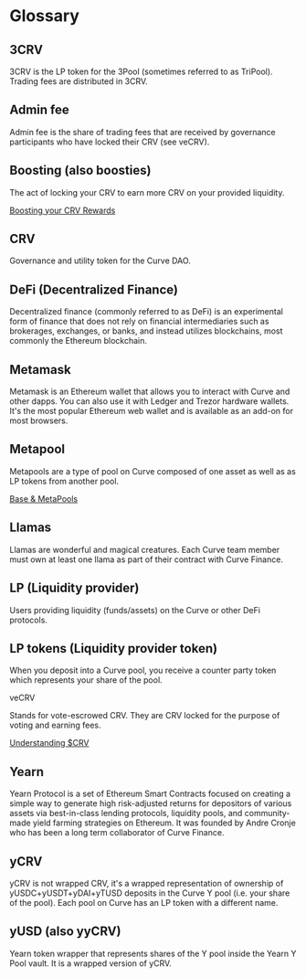# Glossary

## 3CRV

3CRV is the LP token for the 3Pool (sometimes referred to as TriPool). Trading fees are distributed in 3CRV.

## Admin fee

Admin fee is the share of trading fees that are received by governance participants who have locked their CRV (see veCRV).

## Boosting (also boosties)

The act of locking your CRV to earn more CRV on your provided liquidity.

[Boosting your CRV Rewards](/reward-gauges/boosting-your-crv-rewards)

## CRV

Governance and utility token for the Curve DAO.

## DeFi (Decentralized Finance)

Decentralized finance (commonly referred to as DeFi) is an experimental form of finance that does not rely on financial intermediaries such as brokerages, exchanges, or banks, and instead utilizes blockchains, most commonly the Ethereum blockchain.

## Metamask

Metamask is an Ethereum wallet that allows you to interact with Curve and other dapps. You can also use it with Ledger and Trezor hardware wallets. It's the most popular Ethereum web wallet and is available as an add-on for most browsers.

## Metapool

Metapools are a type of pool on Curve composed of one asset as well as as LP tokens from another pool.

[Base & MetaPools](/lp/base-and-metapools)

## Llamas

Llamas are wonderful and magical creatures. Each Curve team member must own at least one llama as part of their contract with Curve Finance.

## LP (Liquidity provider)

Users providing liquidity (funds/assets) on the Curve or other DeFi protocols.

## LP tokens (Liquidity provider token)

When you deposit into a Curve pool, you receive a counter party token which represents your share of the pool.

veCRV

Stands for vote-escrowed CRV. They are CRV locked for the purpose of voting and earning fees.

[Understanding $CRV](/crv-token/understanding-crv)

## Yearn

Yearn Protocol is a set of Ethereum Smart Contracts focused on creating a simple way to generate high risk-adjusted returns for depositors of various assets via best-in-class lending protocols, liquidity pools, and community-made yield farming strategies on Ethereum. It was founded by Andre Cronje who has been a long term collaborator of Curve Finance.

## yCRV

yCRV is not wrapped CRV, it's a wrapped representation of ownership of yUSDC+yUSDT+yDAI+yTUSD deposits in the Curve Y pool (i.e. your share of the pool). Each pool on Curve has an LP token with a different name.

## yUSD (also yyCRV)

Yearn token wrapper that represents shares of the Y pool inside the Yearn Y Pool vault. It is a wrapped version of yCRV.
